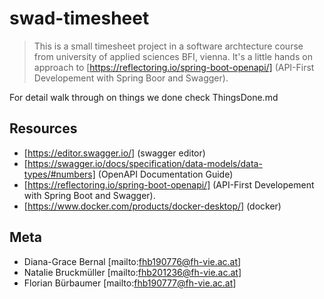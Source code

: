 # swad-timesheet
>This is a small timesheet project in a software archtecture course from university of applied sciences BFI, vienna. It's a little hands on approach to [https://reflectoring.io/spring-boot-openapi/] (API-First Developement with Spring Boor and Swagger). 

For detail walk through on things we done check ThingsDone.md

## Resources
* [https://editor.swagger.io/] (swagger editor)
* [https://swagger.io/docs/specification/data-models/data-types/#numbers] (OpenAPI Documentation Guide)
* [https://reflectoring.io/spring-boot-openapi/] (API-First Developement with Spring Boot and Swagger). 
* [https://www.docker.com/products/docker-desktop/] (docker)

## Meta
* Diana-Grace Bernal [mailto:fhb190776@fh-vie.ac.at]
* Natalie Bruckmüller [mailto:fhb201236@fh-vie.ac.at]
* Florian Bürbaumer [mailto:fhb190777@fh-vie.ac.at]

